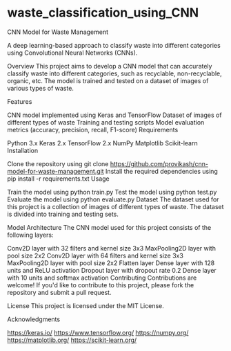# waste_classification_using_CNN
CNN Model for Waste Management

A deep learning-based approach to classify waste into different categories using Convolutional Neural Networks (CNNs).

Overview This project aims to develop a CNN model that can accurately classify waste into different categories, such as recyclable, non-recyclable, organic, etc. The model is trained and tested on a dataset of images of various types of waste.

Features

CNN model implemented using Keras and TensorFlow
Dataset of images of different types of waste
Training and testing scripts
Model evaluation metrics (accuracy, precision, recall, F1-score)
Requirements

Python 3.x
Keras 2.x
TensorFlow 2.x
NumPy
Matplotlib
Scikit-learn
Installation

Clone the repository using git clone https://github.com/provikash/cnn-model-for-waste-management.git
Install the required dependencies using pip install -r requirements.txt
Usage

Train the model using python train.py
Test the model using python test.py
Evaluate the model using python evaluate.py
Dataset The dataset used for this project is a collection of images of different types of waste. The dataset is divided into training and testing sets.

Model Architecture The CNN model used for this project consists of the following layers:

Conv2D layer with 32 filters and kernel size 3x3
MaxPooling2D layer with pool size 2x2
Conv2D layer with 64 filters and kernel size 3x3
MaxPooling2D layer with pool size 2x2
Flatten layer
Dense layer with 128 units and ReLU activation
Dropout layer with dropout rate 0.2
Dense layer with 10 units and softmax activation
Contributing Contributions are welcome! If you'd like to contribute to this project, please fork the repository and submit a pull request.

License This project is licensed under the MIT License.

Acknowledgments

https://keras.io/
https://www.tensorflow.org/
https://numpy.org/
https://matplotlib.org/
https://scikit-learn.org/

